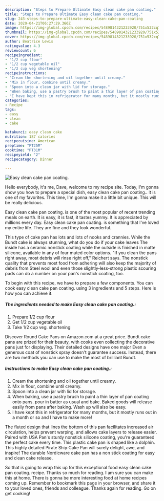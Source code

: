 ```yaml
---
description: "Steps to Prepare Ultimate Easy clean cake pan coating."
title: "Steps to Prepare Ultimate Easy clean cake pan coating."
slug: 243-steps-to-prepare-ultimate-easy-clean-cake-pan-coating
date: 2020-04-21T06:27:29.366Z
image: https://img-global.cpcdn.com/recipes/5489814321233920/751x532cq70/easy-clean-cake-pan-coating-recipe-main-photo.jpg
thumbnail: https://img-global.cpcdn.com/recipes/5489814321233920/751x532cq70/easy-clean-cake-pan-coating-recipe-main-photo.jpg
cover: https://img-global.cpcdn.com/recipes/5489814321233920/751x532cq70/easy-clean-cake-pan-coating-recipe-main-photo.jpg
author: Beatrice Lewis
ratingvalue: 4.3
reviewcount: 6
recipeingredient:
- "1/2 cup flour"
- "1/2 cup vegetable oil"
- "1/2 cup veg shortening"
recipeinstructions:
- "Cream the shortening and oil together until creamy."
- "Mix in flour, combine until creamy."
- "Spoon into a clean jar with lid for storage."
- "When baking, use a pastry brush to paint a thin layer of pan coating onto pans. pour in batter as usual and bake. Baked goods will release easily from pans after baking. Wash up will also be easy."
- "I have kept this in refrigerator for many months, but it mostly runs out in a month or so and I have to make more!"
categories:
- Recipe
tags:
- easy
- clean
- cake

katakunci: easy clean cake 
nutrition: 187 calories
recipecuisine: American
preptime: "PT25M"
cooktime: "PT31M"
recipeyield: "2"
recipecategory: Dinner

---
```



![Easy clean cake pan coating.](https://img-global.cpcdn.com/recipes/5489814321233920/751x532cq70/easy-clean-cake-pan-coating-recipe-main-photo.jpg)

Hello everybody, it's me, Dave, welcome to my recipe site. Today, I'm gonna show you how to prepare a special dish, easy clean cake pan coating.. It is one of my favorites. This time, I'm gonna make it a little bit unique. This will be really delicious.

Easy clean cake pan coating. is one of the most popular of recent trending meals on earth. It is easy, it is fast, it tastes yummy. It is appreciated by millions every day. Easy clean cake pan coating. is something that I've loved my entire life. They are fine and they look wonderful.

This type of cake pan has lots and lots of nooks and crannies. While the Bundt cake is always stunning, what do you do if your cake leaves The inside has a ceramic nonstick coating while the outside is finished in matte silicone, available in any of four muted color options. &#34;If you clean the pans right away, most debris will rinse right off,&#34; Reichert says. The nonstick quality that prevents most food from adhering will also keep the majority of debris from Steel wool and even those slightly-less-strong plastic scouring pads can do a number on your pan&#39;s nonstick coating, too.


To begin with this recipe, we have to prepare a few components. You can cook easy clean cake pan coating. using 3 ingredients and 5 steps. Here is how you can achieve it.

<!--inarticleads1-->

##### The ingredients needed to make Easy clean cake pan coating.:

1. Prepare 1/2 cup flour
1. Get 1/2 cup vegetable oil
1. Take 1/2 cup veg. shortening


Discover Round Cake Pans on Amazon.com at a great price. Bundt cake pans are prized for their beauty, with cooks even collecting the decorative pans just for displaying. Their detailed designs have one major Even a generous coat of nonstick spray doesn&#39;t guarantee success. Instead, there are two methods you can use to make the most of brilliant Bundt. 

<!--inarticleads2-->

##### Instructions to make Easy clean cake pan coating.:

1. Cream the shortening and oil together until creamy.
1. Mix in flour, combine until creamy.
1. Spoon into a clean jar with lid for storage.
1. When baking, use a pastry brush to paint a thin layer of pan coating onto pans. pour in batter as usual and bake. Baked goods will release easily from pans after baking. Wash up will also be easy.
1. I have kept this in refrigerator for many months, but it mostly runs out in a month or so and I have to make more!


The fluted design that lines the bottom of this pan facilitates increased air circulation, helps prevent warping, and allows cake layers to release easier. Paired with USA Pan&#39;s sturdy nonstick silicone coating, you&#39;re guaranteed the perfect cake every time. This plastic cake pan is shaped like a dolphin. This highly detailed Pirate Ship Cake Pan will surely delight, awe, and inspire! The durable Nordicware cake pan has a non stick coating for easy and clean cake release. 

So that is going to wrap this up for this exceptional food easy clean cake pan coating. recipe. Thanks so much for reading. I am sure you can make this at home. There is gonna be more interesting food at home recipes coming up. Remember to bookmark this page in your browser, and share it to your loved ones, friends and colleague. Thanks again for reading. Go on get cooking!
